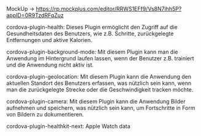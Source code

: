 MockUp -> https://rp.mockplus.com/editor/RRWS1EFf9/Vs8N7ihh5P?appID=0R9TzdRFqZuz

cordova-plugin-health: Dieses Plugin ermöglicht den Zugriff auf die Gesundheitsdaten des Benutzers, wie z.B. Schritte, zurückgelegte Entfernungen und aktive Kalorien.

cordova-plugin-background-mode: Mit diesem Plugin kann man die Anwendung im Hintergrund laufen lassen, wenn der Benutzer z.B. trainiert und die Anwendung nicht aktiv ist.

cordova-plugin-geolocation: Mit diesem Plugin kann die Anwendung den aktuellen Standort des Benutzers erfassen, was nützlich sein kann, wenn man die zurückgelegte Strecke oder die Geschwindigkeit tracken möchte.

cordova-plugin-camera: Mit diesem Plugin kann die Anwendung Bilder aufnehmen und speichern, was nützlich sein kann, um Fortschritte in Form von Bildern zu dokumentieren.


cordova-plugin-healthkit-next: Apple Watch data